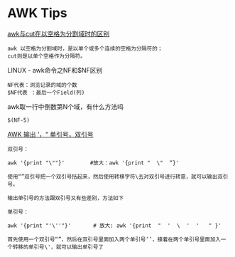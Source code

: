 # AWK Tips

[awk与cut在以空格为分割域时的区别]("http://blog.chinaunix.net/uid-25513153-id-178420.html")

	awk 以空格为分割域时，是以单个或多个连续的空格为分隔符的；
	cut则是以单个空格作为分隔符。
 


LINUX - awk命令之NF和$NF区别  

	NF代表：浏览记录的域的个数
	$NF代表 ：最后一个Field(列)

awk取一行中倒数第N个域，有什么方法吗

	$(NF-5)


 [AWK 输出 ‘，“ 单引号，双引号 ]("http://ryyt1231.blog.163.com/blog/static/20708281201101945417606/")

	双引号：

	awk '{print "\""}'        #放大：awk '{print "  \"  “}'

	使用“”双引号把一个双引号括起来，然后使用转移字符\去对双引号进行转意，就可以输出双引号。

	输出单引号的方法跟双引号又有些差别，方法如下

	单引号：

	awk '{print "'\''"}'       # 放大: awk '{print  "  '  \  '  '   " }'

	首先使用一个双引号“”，然后在双引号里面加入两个单引号‘’，接着在两个单引号里面加入一个转移的单引号\'，就可以输出单引号了
	